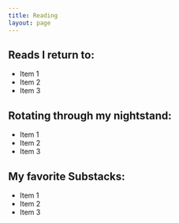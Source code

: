 ```yaml
---
title: Reading
layout: page
---
```

<!--ADD PHOTO OF BOOKS HERE? [Profile Image]({% if site.external-image %}{{ site.picture }}{% else %}{{ site.url }}/{{ site.picture }}{% endif %}) -->

<h2> Reads I return to:</h2>
<ul>
    <li>Item 1</li>
    <li>Item 2</li>
    <li>Item 3</li>
</ul>
<h2>Rotating through my nightstand:</h2>
<ul>
    <li>Item 1</li>
    <li>Item 2</li>
    <li>Item 3</li>
</ul>
<h2>My favorite Substacks:</h2>
<ul>
    <li>Item 1</li>
    <li>Item 2</li>
    <li>Item 3</li>
</ul>
